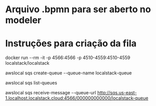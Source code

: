# Arquivo .bpmn para ser aberto no modeler

# Instruções para criação da fila
docker run --rm -it -p 4566:4566 -p 4510-4559:4510-4559 localstack/localstack

awslocal sqs create-queue --queue-name localstack-queue

awslocal sqs list-queues

awslocal sqs receive-message --queue-url http://sqs.us-east-1.localhost.localstack.cloud:4566/000000000000/localstack-queue
